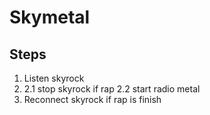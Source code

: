 Skymetal
===

Steps
---

1. Listen skyrock
2. 
    2.1 stop skyrock if rap
    2.2 start radio metal
3. Reconnect skyrock if rap is finish
